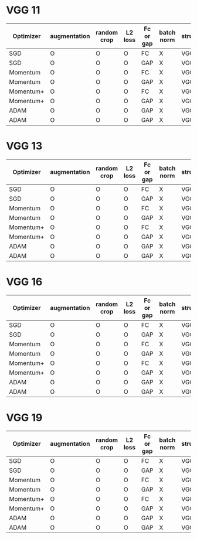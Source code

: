 # VGG 11
|Optimizer| augmentation | random crop | L2 loss | Fc or gap | batch norm | structure | acc | loss | server | 
| --- | --- | --- | --- | --- | --- | --- | --- | --- | --- | 
| SGD | O | O | O | FC | X |  VGG 11  | ? | ? | ? |
| SGD | O | O | O | GAP | X |  VGG 11  | ? | ? | ? |
| Momentum | O | O | O | FC | X |  VGG 11  | ? | ? | ? |
| Momentum | O | O | O | GAP | X |  VGG 11  | ? | ? | ? |
| Momentum+ | O | O | O | FC | X |  VGG 11  | ? | ? | ? |
| Momentum+ | O | O | O | GAP | X |  VGG 11  | ? | ? | ? |
| ADAM | O | O | O | GAP | X |  VGG 11  | ? | ? | ? |
| ADAM | O | O | O | GAP | X |  VGG 11  | ? | ? | ? |

# VGG 13
|Optimizer| augmentation | random crop | L2 loss | Fc or gap | batch norm | structure | acc | loss | server | 
| --- | --- | --- | --- | --- | --- | --- | --- | --- | --- | 
| SGD | O | O | O | FC | X |  VGG 13  | ? | ? | ? |
| SGD | O | O | O | GAP | X |  VGG 13  | ? | ? | ? |
| Momentum | O | O | O | FC | X |  VGG 13  | ? | ? | ? |
| Momentum | O | O | O | GAP | X |  VGG 13  | ? | ? | ? |
| Momentum+ | O | O | O | FC | X |  VGG 13  | ? | ? | ? |
| Momentum+ | O | O | O | GAP | X |  VGG 13  | ? | ? | ? |
| ADAM | O | O | O | GAP | X |  VGG 13  | ? | ? | ? |
| ADAM | O | O | O | GAP | X |  VGG 13  | ? | ? | ? |


# VGG 16
|Optimizer| augmentation | random crop | L2 loss | Fc or gap | batch norm | structure | acc | loss | server | 
| --- | --- | --- | --- | --- | --- | --- | --- | --- | --- | 
| SGD | O | O | O | FC | X |  VGG 16  | ? | ? | ? |
| SGD | O | O | O | GAP | X |  VGG 16  | ? | ? | ? |
| Momentum | O | O | O | FC | X |  VGG 16  | ? | ? | ? |
| Momentum | O | O | O | GAP | X |  VGG 16  | ? | ? | ? |
| Momentum+ | O | O | O | FC | X |  VGG 16  | ? | ? | ? |
| Momentum+ | O | O | O | GAP | X |  VGG 16  | ? | ? | ? |
| ADAM | O | O | O | GAP | X |  VGG 16  | ? | ? | ? |
| ADAM | O | O | O | GAP | X |  VGG 16  | ? | ? | ? |



# VGG 19
|Optimizer| augmentation | random crop | L2 loss | Fc or gap | batch norm | structure | acc | loss | server | 
| --- | --- | --- | --- | --- | --- | --- | --- | --- | --- | 
| SGD | O | O | O | FC | X |  VGG 19  | ? | ? | ? |
| SGD | O | O | O | GAP | X |  VGG 19  | ? | ? | ? |
| Momentum | O | O | O | FC | X |  VGG 19  | ? | ? | ? |
| Momentum | O | O | O | GAP | X |  VGG 19  | ? | ? | ? |
| Momentum+ | O | O | O | FC | X |  VGG 19  | ? | ? | ? |
| Momentum+ | O | O | O | GAP | X |  VGG 19  | ? | ? | ? |
| ADAM | O | O | O | GAP | X |  VGG 19  | ? | ? | ? |
| ADAM | O | O | O | GAP | X |  VGG 19  | ? | ? | ? |











